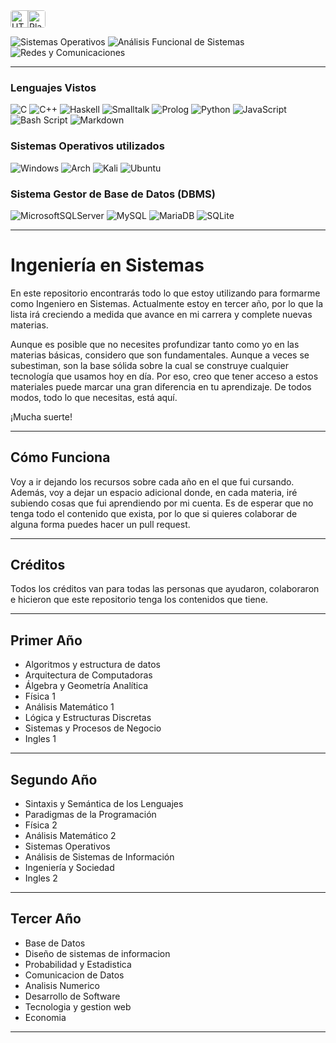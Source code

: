 <a href="https://utn.edu.ar/" style="display: inline-flex; align-items: center; background: white; border-radius: 4px; overflow: hidden; text-decoration: none;">
  <img src="https://encrypted-tbn0.gstatic.com/images?q=tbn:ANd9GcRQxDogY_QPvIai_GqjWgiHGJVSL7TwaMS4jA&s" alt="UTN Logo" height="28" style="margin-right: 0;"/>
  <img src="https://img.shields.io/badge/Plan%202023-blue?style=for-the-badge&labelColor=gray" alt="Plan 2023" style="height: 28px;"/>
</a>

![Sistemas Operativos](https://img.shields.io/badge/SISTEMAS%20OPERATIVOS-blue?style=for-the-badge&logo=arch-linux&labelColor=gray&logoColor=white)
![Análisis Funcional de Sistemas](https://img.shields.io/badge/AN%C3%81LISIS%20FUNCIONAL%20DE%20SISTEMAS-blue?style=for-the-badge&logo=codeforces&labelColor=gray&logoColor=white)
![Redes y Comunicaciones](https://img.shields.io/badge/REDES%20Y%20COMUNICACIONES-blue?style=for-the-badge&logo=cisco&labelColor=gray&logoColor=white)


---
### Lenguajes Vistos
![C](https://img.shields.io/badge/c-%2300599C.svg?style=for-the-badge&logo=c&logoColor=white)
![C++](https://img.shields.io/badge/c++-%2300599C.svg?style=for-the-badge&logo=c%2B%2B&logoColor=white)
![Haskell](https://img.shields.io/badge/Haskell-5e5086?style=for-the-badge&logo=haskell&logoColor=white)
![Smalltalk](https://img.shields.io/badge/Smalltalk-%23563D7C.svg?style=for-the-badge&logo=data:image/svg+xml;base64,<!--PEGA_AQUI_EL_BASE64_DEL_SVG-->&logoColor=white)
![Prolog](https://img.shields.io/badge/Prolog-%23E61B23.svg?style=for-the-badge&logo=data:image/svg+xml;base64,<!--BASE64_DEL_LOGO_PROLOG-->&logoColor=white)
![Python](https://img.shields.io/badge/python-3670A0?style=for-the-badge&logo=python&logoColor=ffdd54)
![JavaScript](https://img.shields.io/badge/javascript-%23323330.svg?style=for-the-badge&logo=javascript&logoColor=%23F7DF1E)
![Bash Script](https://img.shields.io/badge/bash_script-%23121011.svg?style=for-the-badge&logo=gnu-bash&logoColor=white)
![Markdown](https://img.shields.io/badge/markdown-%23000000.svg?style=for-the-badge&logo=markdown&logoColor=white)


### Sistemas Operativos utilizados
![Windows](https://img.shields.io/badge/Windows-0078D6?style=for-the-badge&logo=windows&logoColor=white)
![Arch](https://img.shields.io/badge/Arch%20Linux-1793D1?logo=arch-linux&logoColor=fff&style=for-the-badge)
![Kali](https://img.shields.io/badge/Kali-268BEE?style=for-the-badge&logo=kalilinux&logoColor=white)
![Ubuntu](https://img.shields.io/badge/Ubuntu-E95420?style=for-the-badge&logo=ubuntu&logoColor=white)

### Sistema Gestor de Base de Datos (DBMS)
![MicrosoftSQLServer](https://img.shields.io/badge/Microsoft%20SQL%20Server-CC2927?style=for-the-badge&logo=microsoft%20sql%20server&logoColor=white)
![MySQL](https://img.shields.io/badge/mysql-4479A1.svg?style=for-the-badge&logo=mysql&logoColor=white)
![MariaDB](https://img.shields.io/badge/MariaDB-003545?style=for-the-badge&logo=mariadb&logoColor=white)
![SQLite](https://img.shields.io/badge/sqlite-%2307405e.svg?style=for-the-badge&logo=sqlite&logoColor=white)

---
# Ingeniería en Sistemas

En este repositorio encontrarás todo lo que estoy utilizando para formarme como Ingeniero en Sistemas. Actualmente estoy en tercer año, por lo que la lista irá creciendo a medida que avance en mi carrera y complete nuevas materias.

Aunque es posible que no necesites profundizar tanto como yo en las materias básicas, considero que son fundamentales. Aunque a veces se subestiman, son la base sólida sobre la cual se construye cualquier tecnología que usamos hoy en día. Por eso, creo que tener acceso a estos materiales puede marcar una gran diferencia en tu aprendizaje. De todos modos, todo lo que necesitas, está aquí.

¡Mucha suerte!

---

## Cómo Funciona

Voy a ir dejando los recursos sobre cada año en el que fui cursando. Además, voy a dejar un espacio adicional donde, en cada materia, iré subiendo cosas que fui aprendiendo por mi cuenta. Es de esperar que no tenga todo el contenido que exista, por lo que si quieres colaborar de alguna forma puedes hacer un pull request.

---

## Créditos

Todos los créditos van para todas las personas que ayudaron, colaboraron e hicieron que este repositorio tenga los contenidos que tiene.

---

## Primer Año

- Algoritmos y estructura de datos
- Arquitectura de Computadoras
- Álgebra y Geometría Analítica
- Física 1
- Análisis Matemático 1
- Lógica y Estructuras Discretas
- Sistemas y Procesos de Negocio
- Ingles 1
  
---

## Segundo Año

- Sintaxis y Semántica de los Lenguajes
- Paradigmas de la Programación
- Física 2
- Análisis Matemático 2
- Sistemas Operativos
- Análisis de Sistemas de Información
- Ingeniería y Sociedad
- Ingles 2
  
---

## Tercer Año

- Base de Datos
- Diseño de sistemas de informacion
- Probabilidad y Estadistica
- Comunicacion de Datos
- Analisis Numerico
- Desarrollo de Software
- Tecnologia y gestion web
- Economia

---
